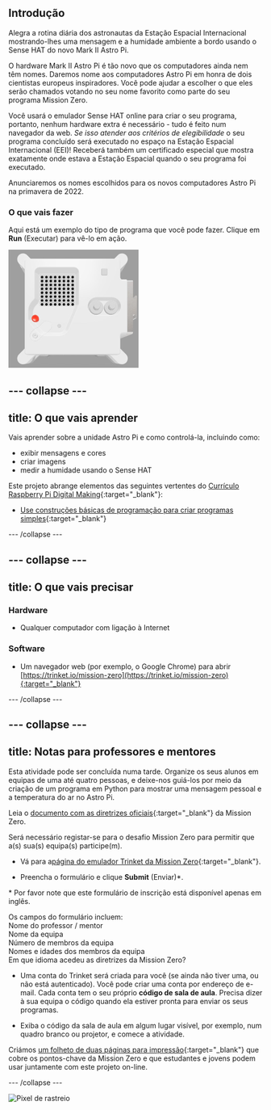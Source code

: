 ## Introdução

Alegra a rotina diária dos astronautas da Estação Espacial Internacional mostrando-lhes uma mensagem e a humidade ambiente a bordo usando o Sense HAT do novo Mark II Astro Pi.

O hardware Mark II Astro Pi é tão novo que os computadores ainda nem têm nomes. Daremos nome aos computadores Astro Pi em honra de dois cientistas europeus inspiradores. Você pode ajudar a escolher o que eles serão chamados votando no seu nome favorito como parte do seu programa Mission Zero.

Você usará o emulador Sense HAT online para criar o seu programa, portanto, nenhum hardware extra é necessário - tudo é feito num navegador da web. *Se isso atender aos critérios de elegibilidade* o seu programa concluído será executado no espaço na Estação Espacial Internacional (EEI)! Receberá também um certificado especial que mostra exatamente onde estava a Estação Espacial quando o seu programa foi executado.

Anunciaremos os nomes escolhidos para os novos computadores Astro Pi na primavera de 2022.

### O que vais fazer

Aqui está um exemplo do tipo de programa que você pode fazer. Clique em **Run** (Executar) para vê-lo em ação.

![O emulador Trinket Sense HAT executando um programa de exemplo que mostra o valor da humidade a deslizar pela matriz de LED e, em seguida, mostra uma imagem de um peixe](images/M0_4.gif)

--- collapse ---
---
title: O que vais aprender
---

Vais aprender sobre a unidade Astro Pi e como controlá-la, incluindo como:
+ exibir mensagens e cores
+ criar imagens
+ medir a humidade usando o Sense HAT

Este projeto abrange elementos das seguintes vertentes do [Currículo Raspberry Pi Digital Making](http://rpf.io/curriculum){:target="_blank"}:

+ [Use construções básicas de programação para criar programas simples](https://curriculum.raspberrypi.org/programming/creator/){:target="_blank"}

--- /collapse ---

--- collapse ---
---
title: O que vais precisar
---

### Hardware

+ Qualquer computador com ligação à Internet

### Software

+ Um navegador web (por exemplo, o Google Chrome) para abrir [https://trinket.io/mission-zero](https://trinket.io/mission-zero){:target="_blank"}

--- /collapse ---

--- collapse ---
---
title: Notas para professores e mentores
---


Esta atividade pode ser concluída numa tarde. Organize os seus alunos em equipas de uma até quatro pessoas, e deixe-nos guiá-los por meio da criação de um programa em Python para mostrar uma mensagem pessoal e a temperatura do ar no Astro Pi.

Leia o [documento com as diretrizes oficiais](https://astro-pi.org/media/mission-zero-guidelines/Astro_Pi_Mission_Zero_Guidelines_2021_22-pt.pdf){:target="_blank"} da Mission Zero.

Será necessário registar-se para o desafio Mission Zero para permitir que a(s) sua(s) equipa(s) participe(m).

+ Vá para a[página do emulador Trinket da Mission Zero](https://trinket.io/mission-zero){:target="_blank"}.

+ Preencha o formulário e clique **Submit** (Enviar)\*.

\* Por favor note que este formulário de inscrição está disponível apenas em inglês.

Os campos do formulário incluem:  
Nome do professor / mentor   
Nome da equipa  
Número de membros da equipa  
Nomes e idades dos membros da equipa  
Em que idioma acedeu as diretrizes da Mission Zero?

+ Uma conta do Trinket será criada para você (se ainda não tiver uma, ou não está autenticado). Você pode criar uma conta por endereço de e-mail. Cada conta tem o seu próprio **código de sala de aula**. Precisa dizer à sua equipa o código quando ela estiver pronta para enviar os seus programas.

+ Exiba o código da sala de aula em algum lugar visível, por exemplo, num quadro branco ou projetor, e comece a atividade.

 Criámos [um folheto de duas páginas para impressão](https://astro-pi.org/astro_pi_mission_zero_project_print_out_v10_print/){:target="_blank"} que cobre os pontos-chave da Mission Zero e que estudantes e jovens podem usar juntamente com este projeto on-line.

--- /collapse ---

![Pixel de rastreio](https://code.org/api/hour/begin_raspberrypi_astropi.png)

